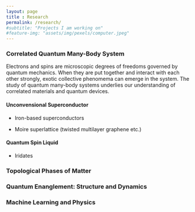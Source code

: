 ```yaml
--- 
layout: page 
title : Research 
permalink: /research/
#subtitle: "Projects I am working on" 
#feature-img: "assets/img/pexels/computer.jpeg"
---
```


### Correlated Quantum Many-Body System

Electrons and spins are microscopic degrees of freedoms governed by quantum mechanics. When they are put together and interact with each other strongly, exotic collective phenomema can emerge in the system. The study of quantum many-body systems underlies our understanding of correlated materials and quantum devices.

#### Unconvensional Superconductor

- Iron-based superconductors

- Moire superlattice (twisted multilayer graphene etc.)

#### Quantum Spin Liquid

- Iridates
  


### Topological Phases of Matter

### Quantum Enanglement: Structure and Dynamics

### Machine Learning and Physics
